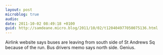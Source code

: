 ```yaml
---
layout: post
microblog: true
audio: 
date: 2011-10-02 08:49:18 +0100
guid: http://samdeane.micro.blog/2011/10/02/t120404977050075136.html
---
```

Airlink website says buses are leaving from south side of St Andrews Sq because of the run. Bus drivers memo says north side. Genius.

